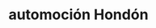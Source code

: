 ---
title: "automoción Hondón"
url: /hondon-de-los-frailes/automocion-hondon/
shop: reparación de automóviles
---